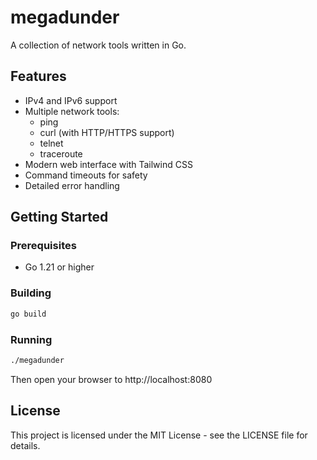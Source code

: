 # megadunder

A collection of network tools written in Go.

## Features

- IPv4 and IPv6 support
- Multiple network tools:
  - ping
  - curl (with HTTP/HTTPS support)
  - telnet
  - traceroute
- Modern web interface with Tailwind CSS
- Command timeouts for safety
- Detailed error handling

## Getting Started

### Prerequisites

- Go 1.21 or higher

### Building

```bash
go build
```

### Running

```bash
./megadunder
```

Then open your browser to http://localhost:8080

## License

This project is licensed under the MIT License - see the LICENSE file for details. 